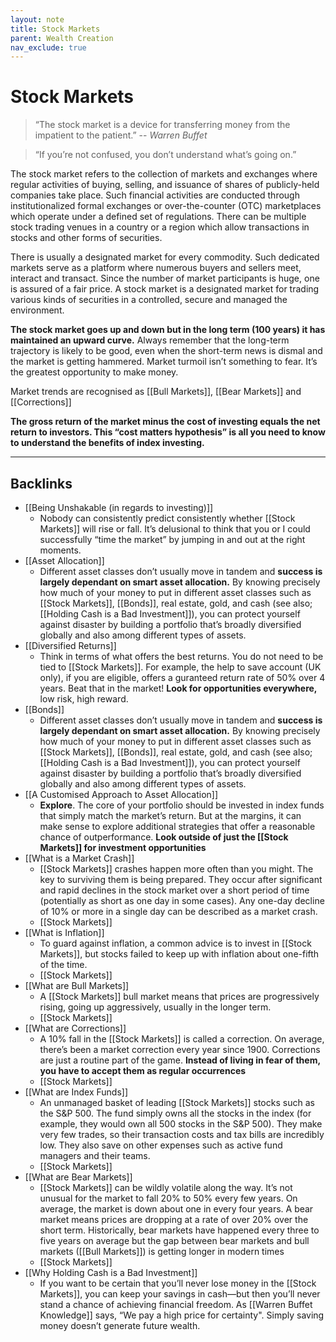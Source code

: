 ```yaml
---
layout: note
title: Stock Markets
parent: Wealth Creation
nav_exclude: true
---
```


# Stock Markets

> “The stock market is a device for transferring money from the impatient to the patient.” -- _Warren Buffet_

> “If you’re not confused, you don’t understand what’s going on.”

The stock market refers to the collection of markets and exchanges where regular activities of buying, selling, and issuance of shares of publicly-held companies take place. Such financial activities are conducted through institutionalized formal exchanges or over-the-counter (OTC) marketplaces which operate under a defined set of regulations. There can be multiple stock trading venues in a country or a region which allow transactions in stocks and other forms of securities.

There is usually a designated market for every commodity. Such dedicated markets serve as a platform where numerous buyers and sellers meet, interact and transact. Since the number of market participants is huge, one is assured of a fair price. A stock market is a designated market for trading various kinds of securities in a controlled, secure and managed the environment.

**The stock market goes up and down but in the long term (100 years) it has maintained an upward curve.** Always remember that the long-term trajectory is likely to be good, even when the short-term news is dismal and the market is getting hammered. Market turmoil isn’t something to fear. It’s the greatest opportunity to make money.

Market trends are recognised as [[Bull Markets]], [[Bear Markets]] and [[Corrections]]

**The gross return of the market minus the cost of investing equals the net return to investors. This “cost matters hypothesis” is all you need to know to understand the benefits of index investing.**

---

## Backlinks
* [[Being Unshakable (in regards to investing)]]
	* Nobody can consistently predict consistently whether [[Stock Markets]] will rise or fall. It’s delusional to think that you or I could successfully “time the market” by jumping in and out at the right moments.
* [[Asset Allocation]]
	* Different asset classes don’t usually move in tandem and **success is largely dependant on smart asset allocation.** By knowing precisely how much of your money to put in different asset classes such as [[Stock Markets]], [[Bonds]], real estate, gold, and cash (see also; [[Holding Cash is a Bad Investment]]), you can protect yourself against disaster by building a portfolio that’s broadly diversified globally and also among different types of assets.
* [[Diversified Returns]]
	* Think in terms of what offers the best returns. You do not need to be tied to [[Stock Markets]]. For example, the help to save account (UK only), if you are eligible, offers a guranteed return rate of 50% over 4 years. Beat that in the market! **Look for opportunities everywhere,** low risk, high reward.
* [[Bonds]]
	* Different asset classes don’t usually move in tandem and **success is largely dependant on smart asset allocation.** By knowing precisely how much of your money to put in different asset classes such as [[Stock Markets]], [[Bonds]], real estate, gold, and cash (see also; [[Holding Cash is a Bad Investment]]), you can protect yourself against disaster by building a portfolio that’s broadly diversified globally and also among different types of assets.
* [[A Customised Approach to Asset Allocation]]
	* **Explore**. The core of your portfolio should be invested in index funds that simply match the market’s return. But at the margins, it can make sense to explore additional strategies that offer a reasonable chance of outperformance. **Look outside of just the [[Stock Markets]] for investment opportunities**
* [[What is a Market Crash]]
	* [[Stock Markets]] crashes happen more often than you might. The key to surviving them is being prepared. They occur after significant and rapid declines in the stock market over a short period of time (potentially as short as one day in some cases). Any one-day decline of 10% or more in a single day can be described as a market crash. 
	* [[Stock Markets]]
* [[What is Inflation]]
	* To guard against inflation, a common advice is to invest in [[Stock Markets]], but stocks failed to keep up with inflation about one-fifth of the time.
	* [[Stock Markets]]
* [[What are Bull Markets]]
	* A [[Stock Markets]] bull market means that prices are progressively rising, going up aggressively, usually in the longer term. 
	* [[Stock Markets]]
* [[What are Corrections]]
	* A 10% fall in the [[Stock Markets]] is called a correction. On average, there’s been a market correction every year since 1900. Corrections are just a routine part of the game. **Instead of living in fear of them, you have to accept them as regular occurrences**
	* [[Stock Markets]]
* [[What are Index Funds]]
	* An unmanaged basket of leading [[Stock Markets]] stocks such as the S&P 500. The fund simply owns all the stocks in the index (for example, they would own all 500 stocks in the S&P 500). They make very few trades, so their transaction costs and tax bills are incredibly low. They also save on other expenses such as active fund managers and their teams.
	* [[Stock Markets]]
* [[What are Bear Markets]]
	* [[Stock Markets]] can be wildly volatile along the way. It’s not unusual for the market to fall 20% to 50% every few years. On average, the market is down about one in every four years. A bear market means prices are dropping at a rate of over 20% over the short term. Historically, bear markets have happened every three to five years on average but the gap between bear markets and bull markets ([[Bull Markets]]) is getting longer in modern times
	* [[Stock Markets]]
* [[Why Holding Cash is a Bad Investment]]
	* If you want to be certain that you’ll never lose money in the [[Stock Markets]], you can keep your savings in cash—but then you’ll never stand a chance of achieving financial freedom. As [[Warren Buffet Knowledge]] says, “We pay a high price for certainty". Simply saving money doesn’t generate future wealth. 

